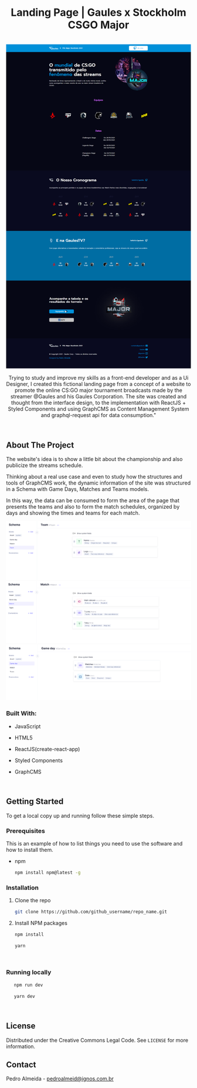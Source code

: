 <h1 align="center">Landing Page | Gaules x Stockholm CSGO Major</h1>

<br>

<img src="./public/assets/landingpageprint.png">

<br>

<p align="center">Trying to study and improve my skills as a front-end developer and as a Ui Designer, I created this fictional landing page from a concept of a website to promote the online CS:GO major tournament broadcasts made by the streamer @Gaules and his Gaules Corporation. The site was created and thought from the interface design, to the implementation with ReactJS + Styled Components and using GraphCMS as Content Management System and graphql-request api for data consumption."</p>

<br>

## **About The Project**

The website's idea is to show a little bit about the championship and also publicize the streams schedule.

Thinking about a real use case and even to study how the structures and tools of GraphCMS work, the dynamic information of the site was structured in a Schema with Game Days, Matches and Teams models. 

In this way, the data can be consumed to form the area of the page that presents the teams and also to form the match schedules, organized by days and showing the times and teams for each match.

<img src="./public/assets/team-model.PNG">
<img src="./public/assets/match-model.PNG">
<img src="./public/assets/gameday-model.PNG">

<br>

### Built With:

- []()JavaScript
- []()HTML5
- []()ReactJS(create-react-app)
- []()Styled Components
- []()GraphCMS

   <br>

## **Getting Started**

To get a local copy up and running follow these simple steps.

### Prerequisites

This is an example of how to list things you need to use the software and how to install them.

- npm
  ```sh
  npm install npm@latest -g
  ```

### Installation

1. Clone the repo
   ```sh
   git clone https://github.com/github_username/repo_name.git
   ```
2. Install NPM packages
   ```sh
   npm install
   ```
   ```sh
   yarn
   ```

<br>

### Running locally
```sh
   npm run dev
```
```sh
   yarn dev
```
<br>

## License

Distributed under the Creative Commons Legal Code. See `LICENSE` for more information.

## Contact

Pedro Almeida - pedroalmeid@ignos.com.br

